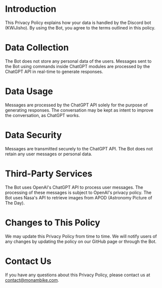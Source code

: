 # Introduction

This Privacy Policy explains how your data is handled by the Discord bot (KWiJisho). By using the Bot, you agree to the terms outlined in this policy.

# Data Collection

The Bot does not store any personal data of the users.
Messages sent to the Bot using commands inside ChatGPT modules are processed by the ChatGPT API in real-time to generate responses.

# Data Usage

Messages are processed by the ChatGPT API solely for the purpose of generating responses.
The conversation may be kept as intent to improve the conversation, as ChatGPT works.

# Data Security

Messages are transmitted securely to the ChatGPT API.
The Bot does not retain any user messages or personal data.

# Third-Party Services

The Bot uses OpenAI's ChatGPT API to process user messages. The processing of these messages is subject to OpenAI's privacy policy.
The Bot uses Nasa's API to retrieve images from APOD (Astronomy Picture of The Day).

# Changes to This Policy

We may update this Privacy Policy from time to time. We will notify users of any changes by updating the policy on our GitHub page or through the Bot.

# Contact Us
If you have any questions about this Privacy Policy, please contact us at contact@monambike.com.
